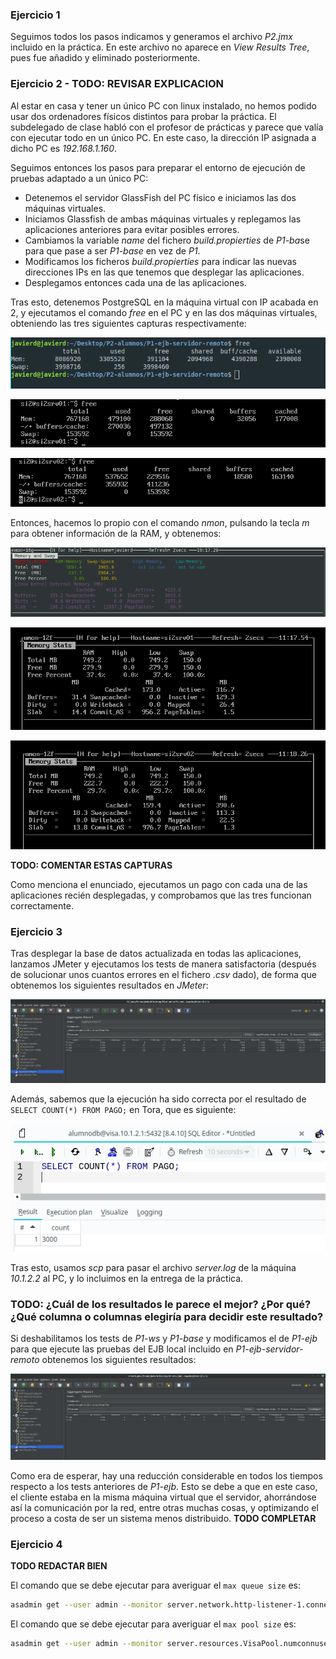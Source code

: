 ### Ejercicio 1

Seguimos todos los pasos indicamos y generamos el archivo *P2.jmx* incluido en la práctica. En este archivo no aparece en *View Results Tree*, pues fue añadido y eliminado posteriormente.

### Ejercicio 2 - TODO: REVISAR EXPLICACION

Al estar en casa y tener un único PC con linux instalado, no hemos podido usar dos ordenadores físicos distintos para probar la práctica. El subdelegado de clase habló con el profesor de prácticas y parece que valía con ejecutar todo en un único PC. En este caso, la dirección IP asignada a dicho PC es *192.168.1.160*.

Seguimos entonces los pasos para preparar el entorno de ejecución de pruebas adaptado a un único PC:

- Detenemos el servidor GlassFish del PC físico e iniciamos las dos máquinas virtuales.
- Iniciamos Glassfish de ambas máquinas virtuales y replegamos las aplicaciones anteriores para evitar posibles errores.
- Cambiamos la variable *name* del fichero *build.propierties* de *P1-ba*se para que pase a ser *P1-base* en vez de *P1*.
- Modificamos los ficheros *build.propierties* para indicar las nuevas direcciones IPs en las que tenemos que desplegar las aplicaciones.
- Desplegamos entonces cada una de las aplicaciones.

Tras esto, detenemos PostgreSQL en la máquina virtual con IP acabada en 2, y ejecutamos el comando *free* en el PC y en las dos máquinas virtuales, obteniendo las tres siguientes capturas respectivamente:

![](./imagenes/freePC.png)

![](./imagenes/freeMV1.png)

![](./imagenes/freeMV2.png)

Entonces, hacemos lo propio con el comando *nmon*, pulsando la tecla *m* para obtener información de la RAM, y obtenemos:

![](./imagenes/nmonPC.png)

![](./imagenes/nmonMV1.png)

![](./imagenes/nmonMV2.png)

**TODO: COMENTAR ESTAS CAPTURAS**

Como menciona el enunciado, ejecutamos un pago con cada una de las aplicaciones recién desplegadas, y comprobamos que las tres funcionan correctamente.

### Ejercicio 3

Tras desplegar la base de datos actualizada en todas las aplicaciones, lanzamos JMeter y ejecutamos los tests de manera satisfactoria (después de solucionar unos cuantos errores en el fichero *.csv* dado), de forma que obtenemos los siguientes resultados en *JMeter*:

![](./imagenes/EJ3_JMeter.png)

Además, sabemos que la ejecución ha sido correcta por el resultado de `SELECT COUNT(*) FROM PAGO;` en Tora, que es siguiente:

![](./imagenes/Ej3_Tora.png)

Tras esto, usamos *scp* para pasar el archivo *server.log* de la máquina *10.1.2.2* al PC, y lo incluimos en la entrega de la práctica.

### TODO: ¿Cuál de los resultados le parece el mejor? ¿Por qué? ¿Qué columna o columnas elegiría para decidir este resultado?

Si deshabilitamos los tests de *P1-ws* y *P1-base* y modificamos el de *P1-ejb* para que ejecute las pruebas del EJB local incluido en *P1-ejb-servidor-remoto* obtenemos los siguientes resultados:

![](./imagenes/Ej3_JMeter_EJB.png)

Como era de esperar, hay una reducción considerable en todos los tiempos respecto a los tests anteriores de *P1-ejb*. Esto se debe a que en este caso, el cliente estaba en la misma máquina virtual que el servidor, ahorrándose así la comunicación por la red, entre otras muchas cosas, y optimizando el proceso a costa de ser un sistema menos distribuido. **TODO COMPLETAR**

### Ejercicio 4

**TODO REDACTAR BIEN**

El comando que se debe ejecutar para averiguar el `max queue size` es:
```bash
asadmin get --user admin --monitor server.network.http-listener-1.connection-queue.countqueued-count
```

El comando que se debe ejecutar para averiguar el `max pool size` es:
```bash
asadmin get --user admin --monitor server.resources.VisaPool.numconnused-current
```
